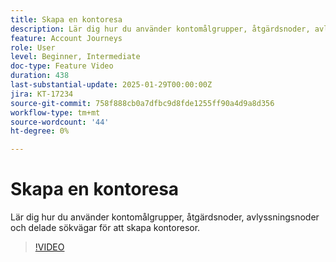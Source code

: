 ```yaml
---
title: Skapa en kontoresa
description: Lär dig hur du använder kontomålgrupper, åtgärdsnoder, avlyssningsnoder och delade sökvägar för att skapa kontoresor.
feature: Account Journeys
role: User
level: Beginner, Intermediate
doc-type: Feature Video
duration: 438
last-substantial-update: 2025-01-29T00:00:00Z
jira: KT-17234
source-git-commit: 758f888cb0a7dfbc9d8fde1255ff90a4d9a8d356
workflow-type: tm+mt
source-wordcount: '44'
ht-degree: 0%

---
```



# Skapa en kontoresa

Lär dig hur du använder kontomålgrupper, åtgärdsnoder, avlyssningsnoder och delade sökvägar för att skapa kontoresor.

>[!VIDEO](https://video.tv.adobe.com/v/3443204/?learn=on&enablevpops)
